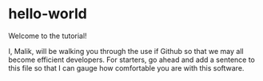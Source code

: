 # hello-world
Welcome to the tutorial!

I, Malik, will be walking you through the use if Github so that we may all become efficient developers.
For starters, go ahead and add a sentence to this file so that I can gauge how comfortable you are with this software.

